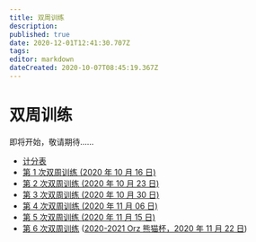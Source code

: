 ```yaml
---
title: 双周训练
description: 
published: true
date: 2020-12-01T12:41:30.707Z
tags: 
editor: markdown
dateCreated: 2020-10-07T08:45:19.367Z
---
```


# 双周训练

即将开始，敬请期待……

* [计分表](scoreboard)
* [第 1 次双周训练 (2020 年 10 月 16 日)](t1)
* [第 2 次双周训练 (2020 年 10 月 23 日)](t2)
* [第 3 次双周训练 (2020 年 10 月 30 日)](/double-week/t3)
* [第 4 次双周训练 (2020 年 11 月 06 日)](/double-week/t4)
* [第 5 次双周训练 (2020 年 11 月 15 日)](/double-week/t5)
* [第 6 次双周训练](/double-week/t6) ([2020-2021 Orz 熊猫杯，2020 年 11 月 22 日](/orz-panda/2020-2021))